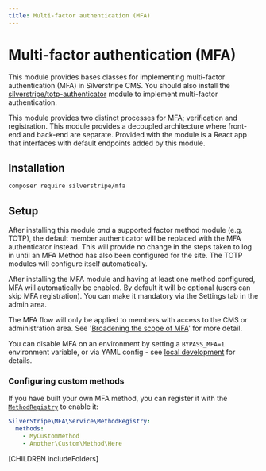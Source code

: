 ```yaml
---
title: Multi-factor authentication (MFA)
---
```


# Multi-factor authentication (MFA)

This module provides bases classes for implementing multi-factor authentication (MFA) in Silverstripe CMS. You should also install the [silverstripe/totp-authenticator](https://github.com/silverstripe/silverstripe-totp-authenticator) module to implement multi-factor authentication.

This module provides two distinct processes for MFA; verification and registration. This module provides a decoupled
architecture where front-end and back-end are separate. Provided with the module is a React app that interfaces with
default endpoints added by this module.

## Installation

```bash
composer require silverstripe/mfa
```

## Setup

After installing this module *and* a supported factor method module (e.g. TOTP), the default member authenticator
will be replaced with the MFA authenticator instead. This will provide no change in the steps taken to log in until
an MFA Method has also been configured for the site. The TOTP modules will configure itself
automatically.

After installing the MFA module and having at least one method configured, MFA will automatically be enabled. By default
it will be optional (users can skip MFA registration). You can make it mandatory via the Settings tab in the admin area.

The MFA flow will only be applied to members with access to the CMS or administration area. See '[Broadening the scope of MFA](docs/en/broadening-the-scope-of-mfa.md)' for more detail.

You can disable MFA on an environment by setting a `BYPASS_MFA=1` environment variable,
or via YAML config - see [local development](docs/en/local-development) for details.

### Configuring custom methods

If you have built your own MFA method, you can register it with the [`MethodRegistry`](api:SilverStripe\MFA\Service\MethodRegistry) to enable it:

```yml
SilverStripe\MFA\Service\MethodRegistry:
  methods:
    - MyCustomMethod
    - Another\Custom\Method\Here
```

[CHILDREN includeFolders]
